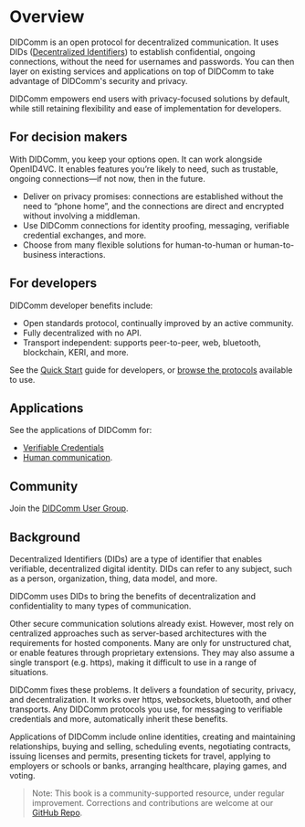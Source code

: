 # Overview
DIDComm is an open protocol for decentralized communication. It uses DIDs ([Decentralized Identifiers](https://www.w3.org/TR/did-core/)) to establish confidential, ongoing connections, without the need for usernames and passwords. You can then layer on existing services and applications on top of DIDComm to take advantage of DIDComm's security and privacy.

DIDComm empowers end users with privacy-focused solutions by default, while still retaining flexibility and ease of implementation for developers.

## For decision makers
With DIDComm, you keep your options open. It can work alongside OpenID4VC. It enables features you’re likely to need, such as trustable, ongoing connections—if not now, then in the future.
- Deliver on privacy promises: connections are established without the need to “phone home”, and the connections are direct and encrypted without involving a middleman.
- Use DIDComm connections for identity proofing, messaging, verifiable credential exchanges, and more.
- Choose from many flexible solutions for human-to-human or human-to-business interactions.

## For developers
DIDComm developer benefits include:

- Open standards protocol, continually improved by an active community.
- Fully decentralized with no API.
- Transport independent: supports peer-to-peer, web, bluetooth, blockchain, KERI, and more.

See the [Quick Start](quickstart.md) guide for developers, or [browse the protocols](https://didcomm.org/search/) available to use.

## Applications
See the applications of DIDComm for:

- [Verifiable Credentials](applications/vc_tech_vertical.md)
- [Human communication](applications/human_communication_tech_vertical.md).

## Community
Join the [DIDComm User Group](workinggroups.md).

## Background
Decentralized Identifiers (DIDs) are a type of identifier that enables verifiable, decentralized digital identity. DIDs can refer to any subject, such as a person, organization, thing, data model, and more.

DIDComm uses DIDs to bring the benefits of decentralization and confidentiality to many types of communication.

Other secure communication solutions already exist. However, most rely on centralized approaches such as server-based architectures with the requirements for hosted components. Many are only for unstructured chat, or enable features through proprietary extensions. They may also assume a single transport (e.g. https), making it difficult to use in a range of situations.

DIDComm fixes these problems. It delivers a foundation of security, privacy, and decentralization. It works over https, websockets, bluetooth, and other transports. Any DIDComm protocols you use, for messaging to verifiable credentials and more, automatically inherit these benefits.

Applications of DIDComm include online identities, creating and maintaining relationships, buying and selling, scheduling events, negotiating contracts, issuing licenses and permits, presenting tickets for travel, applying to employers or schools or banks, arranging healthcare, playing games, and voting.

> Note: This book is a community-supported resource, under regular improvement. Corrections and contributions are welcome at our [GitHub Repo](https://github.com/decentralized-identity/didcomm-book/).
